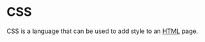 # CSS































CSS is a language that can be used to add style to an [HTML](/wiki/HTML) page.